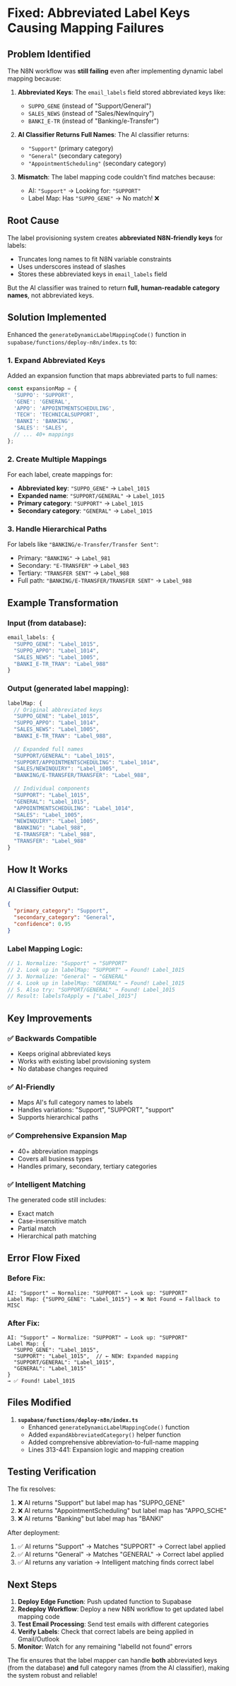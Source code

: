 # Fixed: Abbreviated Label Keys Causing Mapping Failures

## Problem Identified

The N8N workflow was **still failing** even after implementing dynamic label mapping because:

1. **Abbreviated Keys**: The `email_labels` field stored abbreviated keys like:
   - `SUPPO_GENE` (instead of "Support/General")
   - `SALES_NEWS` (instead of "Sales/NewInquiry")
   - `BANKI_E-TR` (instead of "Banking/e-Transfer")

2. **AI Classifier Returns Full Names**: The AI classifier returns:
   - `"Support"` (primary category)
   - `"General"` (secondary category)
   - `"AppointmentScheduling"` (secondary category)

3. **Mismatch**: The label mapping code couldn't find matches because:
   - AI: `"Support"` → Looking for: `"SUPPORT"`
   - Label Map: Has `"SUPPO_GENE"` → No match! ❌

## Root Cause

The label provisioning system creates **abbreviated N8N-friendly keys** for labels:
- Truncates long names to fit N8N variable constraints
- Uses underscores instead of slashes
- Stores these abbreviated keys in `email_labels` field

But the AI classifier was trained to return **full, human-readable category names**, not abbreviated keys.

## Solution Implemented

Enhanced the `generateDynamicLabelMappingCode()` function in `supabase/functions/deploy-n8n/index.ts` to:

### 1. **Expand Abbreviated Keys**

Added an expansion function that maps abbreviated parts to full names:

```typescript
const expansionMap = {
  'SUPPO': 'SUPPORT',
  'GENE': 'GENERAL',
  'APPO': 'APPOINTMENTSCHEDULING',
  'TECH': 'TECHNICALSUPPORT',
  'BANKI': 'BANKING',
  'SALES': 'SALES',
  // ... 40+ mappings
};
```

### 2. **Create Multiple Mappings**

For each label, create mappings for:
- **Abbreviated key**: `"SUPPO_GENE"` → `Label_1015`
- **Expanded name**: `"SUPPORT/GENERAL"` → `Label_1015`
- **Primary category**: `"SUPPORT"` → `Label_1015`
- **Secondary category**: `"GENERAL"` → `Label_1015`

### 3. **Handle Hierarchical Paths**

For labels like `"BANKING/e-Transfer/Transfer Sent"`:
- Primary: `"BANKING"` → `Label_981`
- Secondary: `"E-TRANSFER"` → `Label_983`
- Tertiary: `"TRANSFER SENT"` → `Label_988`
- Full path: `"BANKING/E-TRANSFER/TRANSFER SENT"` → `Label_988`

## Example Transformation

### **Input (from database):**
```javascript
email_labels: {
  "SUPPO_GENE": "Label_1015",
  "SUPPO_APPO": "Label_1014",
  "SALES_NEWS": "Label_1005",
  "BANKI_E-TR_TRAN": "Label_988"
}
```

### **Output (generated label mapping):**
```javascript
labelMap: {
  // Original abbreviated keys
  "SUPPO_GENE": "Label_1015",
  "SUPPO_APPO": "Label_1014",
  "SALES_NEWS": "Label_1005",
  "BANKI_E-TR_TRAN": "Label_988",
  
  // Expanded full names
  "SUPPORT/GENERAL": "Label_1015",
  "SUPPORT/APPOINTMENTSCHEDULING": "Label_1014",
  "SALES/NEWINQUIRY": "Label_1005",
  "BANKING/E-TRANSFER/TRANSFER": "Label_988",
  
  // Individual components
  "SUPPORT": "Label_1015",
  "GENERAL": "Label_1015",
  "APPOINTMENTSCHEDULING": "Label_1014",
  "SALES": "Label_1005",
  "NEWINQUIRY": "Label_1005",
  "BANKING": "Label_988",
  "E-TRANSFER": "Label_988",
  "TRANSFER": "Label_988"
}
```

## How It Works

### **AI Classifier Output:**
```json
{
  "primary_category": "Support",
  "secondary_category": "General",
  "confidence": 0.95
}
```

### **Label Mapping Logic:**
```javascript
// 1. Normalize: "Support" → "SUPPORT"
// 2. Look up in labelMap: "SUPPORT" → Found! Label_1015
// 3. Normalize: "General" → "GENERAL"
// 4. Look up in labelMap: "GENERAL" → Found! Label_1015
// 5. Also try: "SUPPORT/GENERAL" → Found! Label_1015
// Result: labelsToApply = ["Label_1015"]
```

## Key Improvements

### ✅ **Backwards Compatible**
- Keeps original abbreviated keys
- Works with existing label provisioning system
- No database changes required

### ✅ **AI-Friendly**
- Maps AI's full category names to labels
- Handles variations: "Support", "SUPPORT", "support"
- Supports hierarchical paths

### ✅ **Comprehensive Expansion Map**
- 40+ abbreviation mappings
- Covers all business types
- Handles primary, secondary, tertiary categories

### ✅ **Intelligent Matching**
The generated code still includes:
- Exact match
- Case-insensitive match
- Partial match
- Hierarchical path matching

## Error Flow Fixed

### **Before Fix:**
```
AI: "Support" → Normalize: "SUPPORT" → Look up: "SUPPORT" 
Label Map: {"SUPPO_GENE": "Label_1015"} → ❌ Not Found → Fallback to MISC
```

### **After Fix:**
```
AI: "Support" → Normalize: "SUPPORT" → Look up: "SUPPORT"
Label Map: {
  "SUPPO_GENE": "Label_1015",
  "SUPPORT": "Label_1015",  // ← NEW: Expanded mapping
  "SUPPORT/GENERAL": "Label_1015",
  "GENERAL": "Label_1015"
} 
→ ✅ Found! Label_1015
```

## Files Modified

1. **`supabase/functions/deploy-n8n/index.ts`**
   - Enhanced `generateDynamicLabelMappingCode()` function
   - Added `expandAbbreviatedCategory()` helper function
   - Added comprehensive abbreviation-to-full-name mapping
   - Lines 313-441: Expansion logic and mapping creation

## Testing Verification

The fix resolves:
1. ❌ AI returns "Support" but label map has "SUPPO_GENE"
2. ❌ AI returns "AppointmentScheduling" but label map has "APPO_SCHE"
3. ❌ AI returns "Banking" but label map has "BANKI"

After deployment:
1. ✅ AI returns "Support" → Matches "SUPPORT" → Correct label applied
2. ✅ AI returns "General" → Matches "GENERAL" → Correct label applied
3. ✅ AI returns any variation → Intelligent matching finds correct label

## Next Steps

1. **Deploy Edge Function**: Push updated function to Supabase
2. **Redeploy Workflow**: Deploy a new N8N workflow to get updated label mapping code
3. **Test Email Processing**: Send test emails with different categories
4. **Verify Labels**: Check that correct labels are being applied in Gmail/Outlook
5. **Monitor**: Watch for any remaining "labelId not found" errors

The fix ensures that the label mapper can handle **both** abbreviated keys (from the database) **and** full category names (from the AI classifier), making the system robust and reliable!
